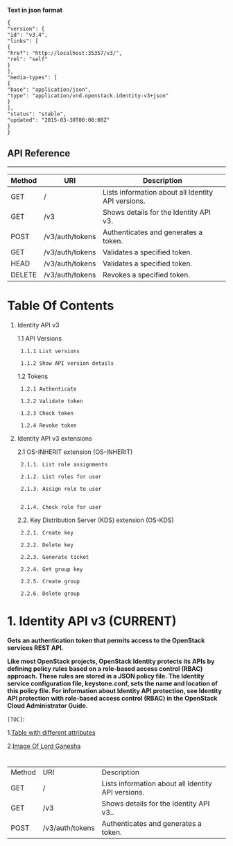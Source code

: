 **Text in json format**

```
{
"version": {
"id": "v3.4",
"links": [
{
"href": "http://localhost:35357/v3/",
"rel": "self"
}
],
"media-types": [
{
"base": "application/json",
"type": "application/vnd.openstack.identity-v3+json"
}
],
"status": "stable",
"updated": "2015-03-30T00:00:00Z"
}
}
```


API Reference   
-------------------------------------------------------------------------
-------------------------------------------------------------------------


|Method      | URI                             |Description                                          |
|------------|---------------------------------|---------------------------------------------------  |
|GET         | /                               |Lists information about all Identity API versions.   |
|GET         | /v3                             |Shows details for the Identity API v3.               |
|POST        |  /v3/auth/tokens                | Authenticates and generates a token.                |
|GET         |  /v3/auth/tokens                |Validates a specified token.                         |
| HEAD       |  /v3/auth/tokens                |  Validates a specified token.                       |
|DELETE      |/v3/auth/tokens                  |Revokes a specified token.                           |
                                                                                     
                                                                                     

# Table Of Contents

1. Identity API v3
 
    1.1 API Versions

        1.1.1 List versions
        
        1.1.2 Show API version details
        
    1.2 Tokens
        
        1.2.1 Authenticate
        
        1.2.2 Validate token
        
        1.2.3 Check token
        
        1.2.4 Revoke token
        
2. Identity API v3 extensions

    2.1 OS-INHERIT extension (OS-INHERIT)
    
        2.1.1. List role assignments
        
        2.1.2. List roles for user
        
        2.1.3. Assign role to user
        
        
        2.1.4. Check role for user
        
    2.2. Key Distribution Server (KDS) extension (OS-KDS)
    
        2.2.1. Create key
        
        2.2.2. Delete key
        
        2.2.3. Generate ticket
        
        2.2.4. Get group key
        
        2.2.5. Create group
        
        2.2.6. Delete group
        
# 1. Identity API v3 (CURRENT)
**Gets an authentication token that permits access to the OpenStack services REST API.**

**Like most OpenStack projects, OpenStack Identity protects its APIs by defining policy rules based on a role-based access control (RBAC) approach. These rules are stored in a JSON policy file. The Identity service configuration file, keystone.conf, sets the name and location of this policy file. For information about Identity API protection, see Identity API protection with role-based access control (RBAC) in the OpenStack Cloud Administrator Guide.**


`[TOC]`:

 1.[Table with different attributes](https://github.com/Randive/Test/edit/master/README.md)

 2.[Image Of Lord Ganesha](https://github.com/Randive/Test/edit/master/README.md)
 
 #
 
 <html>
 <body>
 <table>
 <tr><td>Method</td><td>URI</td><td>Description</td></tr>
 <tr></tr>
 <tr><td>GET</td><td>/</td><td>Lists information about all Identity API versions.</td></tr>
 <tr><td>GET</td><td>/v3</td><td>Shows details for the Identity API v3..</td></tr>
 <tr><td>POST</td><td>/v3/auth/tokens</td><td>Authenticates and generates a token.</td></tr>
 </table>
 </body>
 </html>
 

                        
